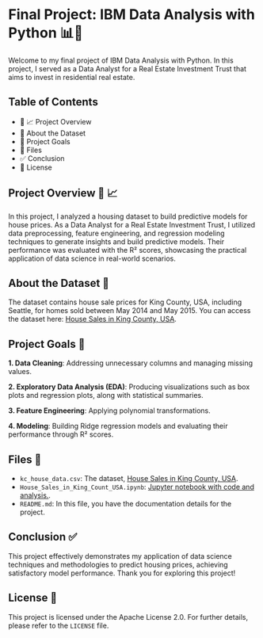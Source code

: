 # Final Project: IBM Data Analysis with Python  📊🏡

Welcome to my final project of IBM Data Analysis with Python. In this project, I served as a Data Analyst for a Real Estate Investment Trust that aims to invest in residential real estate. 

## Table of Contents
- 📜 📈 Project Overview
- 📂 About the Dataset
- 🎯 Project Goals
- 📁 Files
- ✅ Conclusion
- 📝 License 


## Project Overview 📜 📈
In this project, I analyzed a housing dataset to build predictive models for house prices. As a Data Analyst for a Real Estate Investment Trust, I utilized data preprocessing, feature engineering, and regression modeling techniques to generate insights and build predictive models. Their performance was evaluated with the R² scores, showcasing the practical application of data science in real-world scenarios. 

## About the Dataset 📂
The dataset contains house sale prices for King County, USA, including Seattle, for homes sold between May 2014 and May 2015. You can access the dataset here: [House Sales in King County, USA](https://www.kaggle.com/datasets/harlfoxem/housesalesprediction).

## Project Goals 🎯
**1\. Data Cleaning**: Addressing unnecessary columns and managing missing values.

**2\. Exploratory Data Analysis (EDA)**:  Producing visualizations such as box plots and regression plots, along with statistical summaries.

**3\. Feature Engineering**: Applying polynomial transformations. 

**4\. Modeling**: Building Ridge regression models and evaluating their performance through R² scores.

## Files 📁
- `kc_house_data.csv`: The dataset, [House Sales in King County, USA](https://www.kaggle.com/datasets/harlfoxem/housesalesprediction).
- `House_Sales_in_King_Count_USA.ipynb`: [Jupyter notebook with code and analysis.](https://github.com/Zakaria-Engineer/Data-Analysis-with-Python-IBM/blob/main/House_Sales_in_King_Count_USA.ipynb).
- `README.md`: In this file, you have the documentation details for the project.

## Conclusion ✅
This project effectively demonstrates my application of data science techniques and methodologies to predict housing prices, achieving satisfactory model performance. Thank you for exploring this project!

## License 📝

This project is licensed under the Apache License 2.0. For further details, please refer to the `LICENSE` file.






